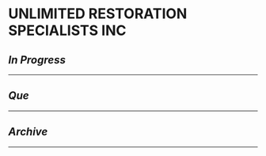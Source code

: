 # UNLIMITED RESTORATION SPECIALISTS INC

## *In Progress*

--------------------

## *Que*

-----------------------------------
## *Archive*

-----------------------------------
